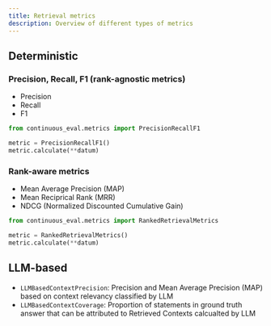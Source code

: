 ```yaml
---
title: Retrieval metrics
description: Overview of different types of metrics
---
```


## Deterministic

### Precision, Recall, F1 (rank-agnostic metrics)
-   Precision
-   Recall
-   F1
```python
from continuous_eval.metrics import PrecisionRecallF1

metric = PrecisionRecallF1()
metric.calculate(**datum)
```

### Rank-aware metrics
-   Mean Average Precision (MAP)
-   Mean Reciprical Rank (MRR)
-   NDCG (Normalized Discounted Cumulative Gain)
```python
from continuous_eval.metrics import RankedRetrievalMetrics

metric = RankedRetrievalMetrics()
metric.calculate(**datum)
```


## LLM-based

- `LLMBasedContextPrecision`: Precision and Mean Average Precision (MAP) based on context relevancy classified by LLM
- `LLMBasedContextCoverage`: Proportion of statements in ground truth answer that can be attributed to Retrieved Contexts calcualted by LLM
